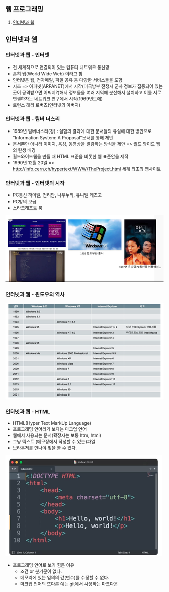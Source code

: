 ## 웹 프로그래밍
1. [인터넷과 웹](#인터넷과-웹)

## 인터넷과 웹

### 인터넷과 웹 - 인터넷
- 전 세계적으로 연결되어 있는 컴퓨터 네트워크 통신망
- 흔히 웹(World Wide Web) 이라고 함
- 인터넷은 웹, 전자메일, 파일 공유 등 다양한 서비스들을 포함
- 시초 => 아파넷(ARPANET)에서 시작(미국방부 전쟁시 군사 정보가 집중되어 있는 곳이 공격받으면 어쩌지?)해서 정보들을 여러 지역에 분산해서 설치하고 이를 서로 연결하자는 네트워크 연구에서 시작(1969년도에)
- 로런스 래리 로버츠(인터넷의 아버지)

### 인터넷과 웹 - 팀버 너스리
- 1989년 팀버너스리(경) : 실험의 결과에 대한 문서들의 유실에 대한 방안으로 "Information System: A Proposal"문서를 통해 제안
- 문서뿐만 아니라 이미지, 음성, 동영상을 열람하는 방식을 제안 => 월드 와이드 웹의 탄생 배경
- 월드와이드웹을 만들 때 HTML 표준을 비롯한 웹 표준안을 제작
- 1990년 12월 20일 => http://info.cern.ch/hypertext/WWW/TheProject.html 세계 최초의 웹사이트

### 인터넷과 웹 - 인터넷의 시작
- PC통신 하이텔, 천리안, 나우누리, 유니텔 레츠고
- PC방의 보급
- 스타크래프트 붐

![](img/2022-05-12-20-19-24.png)

### 인터넷과 웹 - 윈도우의 역사

![](img/2022-05-12-20-20-51.png)

### 인터넷과 웹 - HTML
- HTML(Hyper Text MarkUp Language)
- 프로그래밍 언어라기 보다는 마크업 언어
- 웹에서 사용되는 문서(확장자는 보통 htm, html)
- 그냥 텍스트 (메모장에서 작성할 수 있는)파일
- 브라우저를 만나야 빛을 볼 수 있다.

![](img/2022-05-12-20-22-01.png)

- 프로그래밍 언어로 보기 힘든 이유
    - 조건 or 분기문이 없다.
    - 메모리에 있는 임의의 값(변수)를 수정할 수 없다.
    - 마크업 언어의 또다른 예는 git에서 사용하는 마크다운